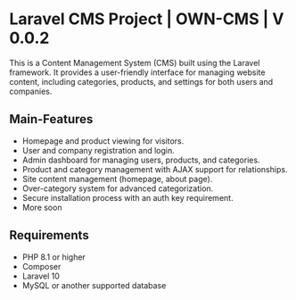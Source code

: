 # Laravel CMS Project | OWN-CMS | V 0.0.2

This is a Content Management System (CMS) built using the Laravel framework. It provides a user-friendly interface for managing website content, including categories, products, and settings for both users and companies.

## Main-Features

- Homepage and product viewing for visitors.
- User and company registration and login.
- Admin dashboard for managing users, products, and categories.
- Product and category management with AJAX support for relationships.
- Site content management (homepage, about page).
- Over-category system for advanced categorization.
- Secure installation process with an auth key requirement.
- More soon

## Requirements

- PHP 8.1 or higher
- Composer
- Laravel 10
- MySQL or another supported database

